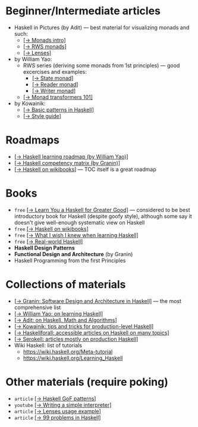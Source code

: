 
# Beginner/Intermediate articles

* Haskell in Pictures (by Adit) — best material for visualizing monads and such:
  * [[→ Monads intro]](https://www.adit.io/posts/2013-04-17-functors,_applicatives,_and_monads_in_pictures.html)
  * [[→ RWS monads]](https://www.adit.io/posts/2013-06-10-three-useful-monads.html)
  * [[→ Lenses]](https://www.adit.io/posts/2013-07-22-lenses-in-pictures.htm)
* by William Yao:
  * RWS series (deriving some monads from 1st principles) — good excercises and examples:
    * [[→ State monad]](https://williamyaoh.com/posts/2020-07-12-deriving-state-monad.html)
    * [[→ Reader monad]](https://williamyaoh.com/posts/2020-07-19-deriving-reader-monad.html)
    * [[→ Writer monad]](https://williamyaoh.com/posts/2020-07-26-deriving-writer-monad.html)
  * [[→ Monad transformers 101]](https://williamyaoh.com/posts/2023-06-10-monad-transformers-101.html)
* by Kowainik:
  * [[→ Basic patterns in Haskell]](https://kowainik.github.io/posts/haskell-mini-patterns)
  * [[→ Style guide]](https://kowainik.github.io/posts/2019-02-06-style-guide)

# Roadmaps

* [[→ Haskell learning roadmap (by William Yao)]](https://williamyaoh.com/posts/2020-01-11-road-to-proficient.html)
* [[→ Haskell competency matrix (by Granin)]](https://gist.github.com/graninas/833a9ff306338aefec7e543100c16ea1)
* [[→ Haskell on wikibooks]](https://en.wikibooks.org/wiki/Haskell) — TOC itself is a great roadmap

# Books

* `free` [[→ Learn You a Haskell for Greater Good]](https://learnyouahaskell.github.io/)
  — considered to be best introductory book for Haskell (despite goofy style), although some say it doesn't give well-enough systematic view on Haskell
* `free` [[→ Haskell on wikibooks]](https://en.wikibooks.org/wiki/Haskell)
* `free` [[→ What I wish I knew when learning Haskell]](https://github.com/sdiehl/wiwinwlh)
* `free` [[→ Real-world Haskell]](https://book.realworldhaskell.org/)
* **Haskell Design Patterns**
* **Functional Design and Architecture** (by Granin)
* Haskell Programming from the first Principles

# Collections of materials

* [[→ Granin: Software Design and Architecture in Haskell]](https://github.com/graninas/software-design-in-haskell) — the most comprehensive list
* [[→ William Yao: on learning Haskell]](https://williamyaoh.com/) 
* [[→ Adit: on Haskell, Math and Algorithms]](https://www.adit.io/index.html)
* [[→ Kowainik: tips and tricks for production-level Haskell]](https://kowainik.github.io/tags/haskell)
* [[→ Haskellforall: accessible articles on Haskell on many topics]](https://www.haskellforall.com/)
* [[→ Serokell: articles mostly on production Haskell]](https://serokell.io/blog/haskell)
* Wiki Haskell: list of tutorials
  * https://wiki.haskell.org/Meta-tutorial
  * https://wiki.haskell.org/Learning_Haskell


# Other materials (require poking)

* `article` [[→ Haskell GoF patterns]](https://github.com/thma/LtuPatternFactory?tab=readme-ov-file#visitor--foldable)
* `youtube` [[→ Writing a simple interpreter]](https://www.youtube.com/watch?v=lDWTNVfsvbk)
* `article` [[→ Lenses usage example]](https://github.com/michaelt/lens-simple/blob/master/examples/Pong.hs)
* `article` [[→ 99 problems in Haskell]](https://wiki.haskell.org/index.php?title=H-99:_Ninety-Nine_Haskell_Problems)

